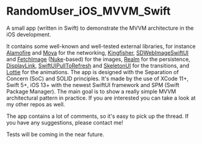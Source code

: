 # RandomUser_iOS_MVVM_Swift
A small app (written in Swift) to demonstrate the MVVM architecture in the iOS development.

It contains some well-known and well-tested external libraries, for instance [Alamofire](https://github.com/Alamofire/Alamofire) and [Moya](https://github.com/Moya/Moya) for the networking, [Kingfisher](https://github.com/onevcat/Kingfisher), [SDWebImageSwiftUI](https://github.com/SDWebImage/SDWebImageSwiftUI) and [FetchImage](https://github.com/kean/FetchImage) ([Nuke](https://github.com/kean/Nuke)-based) for the images, [Realm](https://github.com/realm/realm-cocoa) for the persistence, [DisplayLink](https://github.com/timdonnelly/DisplayLink), [SwiftUIPullToRefresh](https://github.com/phuhuynh2411/SwiftUI-PullToRefresh) and [SkeletonUI](https://github.com/CSolanaM/SkeletonUI) for the transitions, and [Lottie](https://github.com/airbnb/lottie-ios) for the animations. The app is designed with the Separation of Concern (SoC) and SOLID principles. It's made by the use of XCode 11+, Swift 5+, iOS 13+ with the newest SwiftUI framework and SPM (Swift Package Manager). The main goal is to show a really simple MVVM architectural pattern in practice. If you are interested you can take a look at my other repos as well.

The app contains a lot of comments, so it's easy to pick up the thread. If you have any suggestions, please contact me!

Tests will be coming in the near future.
